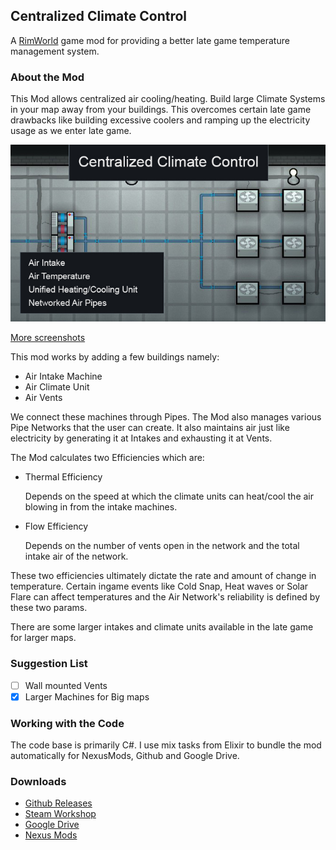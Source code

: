 ## Centralized Climate Control
A [RimWorld](http://store.steampowered.com/app/294100/RimWorld/) game mod for providing a better late game temperature management system.

### About the Mod
This Mod allows centralized air cooling/heating. Build large Climate Systems in your map away from your buildings. This overcomes certain late game drawbacks like building excessive coolers and ramping up the electricity usage as we enter late game.

![Banner](/Misc/Banners/Banner1.jpg)

[More screenshots](https://github.com/vasumahesh1/CentralizedClimateControlMod/tree/master/Misc/Banners)

This mod works by adding a few buildings namely:
- Air Intake Machine
- Air Climate Unit
- Air Vents

We connect these machines through Pipes. The Mod also manages various Pipe Networks that the user can create. It also maintains air just like electricity by generating it at Intakes and exhausting it at Vents.

The Mod calculates two Efficiencies which are:
- Thermal Efficiency

    Depends on the speed at which the climate units can heat/cool the air blowing in from the intake machines.

- Flow Efficiency

    Depends on the number of vents open in the network and the total intake air of the network.

These two efficiencies ultimately dictate the rate and amount of change in temperature. Certain ingame events like Cold Snap, Heat waves or Solar Flare can affect temperatures and the Air Network's reliability is defined by these two params.

There are some larger intakes and climate units available in the late game for larger maps.

### Suggestion List
- [ ] Wall mounted Vents
- [x] Larger Machines for Big maps

### Working with the Code
The code base is primarily C#. I use mix tasks from Elixir to bundle the mod automatically for NexusMods, Github and Google Drive.

### Downloads
- [Github Releases](https://github.com/vasumahesh1/CentralizedClimateControlMod/releases)
- [Steam Workshop](http://steamcommunity.com/sharedfiles/filedetails/?id=973091113)
- [Google Drive](https://drive.google.com/drive/folders/0B08U3R0FGDNCaWowSC1wNDg1ZW8?usp=sharing)
- [Nexus Mods](http://www.nexusmods.com/rimworld/mods/196/)

